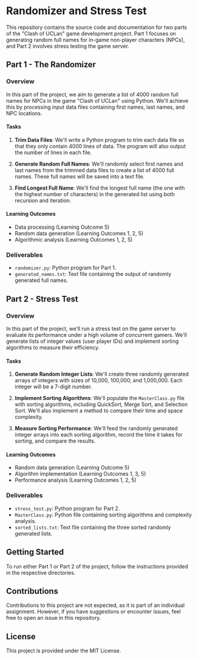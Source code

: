 # Randomizer and Stress Test

This repository contains the source code and documentation for two parts of the "Clash of UCLan" game development project. Part 1 focuses on generating random full names for in-game non-player characters (NPCs), and Part 2 involves stress testing the game server.

## Part 1 - The Randomizer

### Overview
In this part of the project, we aim to generate a list of 4000 random full names for NPCs in the game "Clash of UCLan" using Python. We'll achieve this by processing input data files containing first names, last names, and NPC locations.

#### Tasks
1. **Trim Data Files**: We'll write a Python program to trim each data file so that they only contain 4000 lines of data. The program will also output the number of lines in each file.

2. **Generate Random Full Names**: We'll randomly select first names and last names from the trimmed data files to create a list of 4000 full names. These full names will be saved into a text file.

3. **Find Longest Full Name**: We'll find the longest full name (the one with the highest number of characters) in the generated list using both recursion and iteration.

#### Learning Outcomes
- Data processing (Learning Outcome 5)
- Random data generation (Learning Outcomes 1, 2, 5)
- Algorithmic analysis (Learning Outcomes 1, 2, 5)

### Deliverables
- `randomizer.py`: Python program for Part 1.
- `generated_names.txt`: Text file containing the output of randomly generated full names.

## Part 2 - Stress Test

### Overview
In this part of the project, we'll run a stress test on the game server to evaluate its performance under a high volume of concurrent gamers. We'll generate lists of integer values (user player IDs) and implement sorting algorithms to measure their efficiency.

#### Tasks
1. **Generate Random Integer Lists**: We'll create three randomly generated arrays of integers with sizes of 10,000, 100,000, and 1,000,000. Each integer will be a 7-digit number.

2. **Implement Sorting Algorithms**: We'll populate the `MasterClass.py` file with sorting algorithms, including QuickSort, Merge Sort, and Selection Sort. We'll also implement a method to compare their time and space complexity.

3. **Measure Sorting Performance**: We'll feed the randomly generated integer arrays into each sorting algorithm, record the time it takes for sorting, and compare the results.

#### Learning Outcomes
- Random data generation (Learning Outcome 5)
- Algorithm implementation (Learning Outcomes 1, 3, 5)
- Performance analysis (Learning Outcomes 1, 2, 5)

### Deliverables
- `stress_test.py`: Python program for Part 2.
- `MasterClass.py`: Python file containing sorting algorithms and complexity analysis.
- `sorted_lists.txt`: Text file containing the three sorted randomly generated lists.

## Getting Started

To run either Part 1 or Part 2 of the project, follow the instructions provided in the respective directories.

## Contributions

Contributions to this project are not expected, as it is part of an individual assignment. However, if you have suggestions or encounter issues, feel free to open an issue in this repository.

## License

This project is provided under the MIT License.
